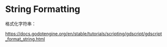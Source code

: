 # String Formatting

格式化字符串：

https://docs.godotengine.org/en/stable/tutorials/scripting/gdscript/gdscript_format_string.html
